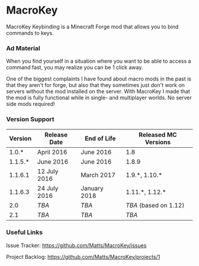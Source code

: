 # MacroKey
MacroKey Keybinding is a Minecraft Forge mod that allows you to bind commands to keys.

### Ad Material
When you find yourself in a situation where you want to be able to access a command fast, you may realize you can be 1 click away.

One of the biggest complaints I have found about macro mods in the past is that they aren't for forge, but also that they sometimes just don't work on servers without the mod installed on the server. With MacroKey I made that the mod is fully functional while in single- and multiplayer worlds. No server side mods required!

### Version Support
|   Version   |   Release Date   |   End of Life   |  Released MC Versions |
|-------------|------------------|-----------------|-----------------------|
| 1.0.*       | April 2016       | June 2016       | 1.8                   |
| 1.1.5.*     | June 2016        | June 2016       | 1.8.9                 |
| 1.1.6.1     | 12 July 2016     | March 2017      | 1.9.\*, 1.10.\*       |
| 1.1.6.3     | 24 July 2016     | January 2018    | 1.11.\*, 1.12.\*      |
| 2.0         | *TBA*            | *TBA*           | *TBA* (based on 1.12) |
| 2.1         | *TBA*            | *TBA*           | *TBA*                 |

### Useful Links
Issue Tracker: https://github.com/Matts/MacroKey/issues

Project Backlog: https://github.com/Matts/MacroKey/projects/1
